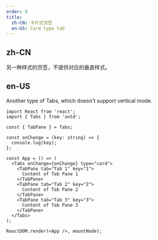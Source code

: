 ```yaml
---
order: 8
title:
  zh-CN: 卡片式页签
  en-US: Card type tab
---
```


## zh-CN

另一种样式的页签，不提供对应的垂直样式。

## en-US

Another type of Tabs, which doesn't support vertical mode.

```tsx
import React from 'react';
import { Tabs } from 'antd';

const { TabPane } = Tabs;

const onChange = (key: string) => {
  console.log(key);
};

const App = () => (
  <Tabs onChange={onChange} type="card">
    <TabPane tab="Tab 1" key="1">
      Content of Tab Pane 1
    </TabPane>
    <TabPane tab="Tab 2" key="2">
      Content of Tab Pane 2
    </TabPane>
    <TabPane tab="Tab 3" key="3">
      Content of Tab Pane 3
    </TabPane>
  </Tabs>
);

ReactDOM.render(<App />, mountNode);
```
